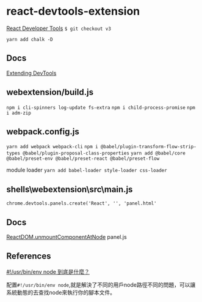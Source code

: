 # react-devtools-extension

[React Developer Tools](https://github.com/facebook/react-devtools/tree/v3)
`$ git checkout v3`

`yarn add chalk -D`

## Docs

[Extending DevTools](https://developer.chrome.com/extensions/devtools)

## webextension/build.js

`npm i cli-spinners log-update fs-extra`
`npm i child-process-promise`
`npm i adm-zip`

## webpack.config.js

`yarn add webpack webpack-cli`
`npm i @babel/plugin-transform-flow-strip-types @babel/plugin-proposal-class-properties`
`yarn add @babel/core @babel/preset-env @babel/preset-react @babel/preset-flow`

module loader
`yarn add babel-loader style-loader css-loader`

## shells\webextension\src\main.js

`chrome.devtools.panels.create('React', '', 'panel.html'`

## Docs

[ReactDOM.unmountComponentAtNode](http://react.html.cn/docs/react-dom.html#unmountcomponentatnode) panel.js

## References

[#!/usr/bin/env node 到底是什麼？](https://juejin.im/post/5cb93cd651882578b148c637)

配置`#!/usr/bin/env node`,就是解決了不同的用戶node路徑不同的問題，可以讓系統動態的去查找node來執行你的腳本文件。

